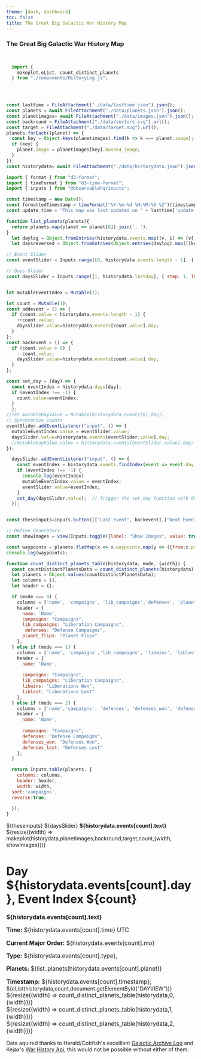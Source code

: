 ```yaml
---
theme: [dark, dashboard]
toc: false
title: The Great Big Galactic War History Map
---
```

### The Great Big Galactic War History Map


<style>



#map-container {
  position:relative;
}

#map {
  position: absolute;
  pointer-events: none;
  object-fit:cover;
  width: calc(100% - 2rem)
}

#map img {
}



</style>

```js


  import {
    makeplot,eList, count_distinct_planets
  } from "./components/HistoryLog.js";
  
```

```js


const lasttime = FileAttachment("./data/lasttime.json").json();
const planets = await FileAttachment("./data/planets.json").json();
const planetimages= await FileAttachment("./data/images.json").json();
const backround = FileAttachment("./data/sectors.svg").url();
const target = FileAttachment("./data/target.svg").url();
planets.forEach((planet) => {
  const key = Object.keys(planetimages).find(k => k === planet.image);
  if (key) {
    planet.image = planetimages[key].base64_image;
  }
});
const historydata= await FileAttachment("./data/historydata.json").json();
```
```js
import { format } from "d3-format";
import { timeFormat } from "d3-time-format";
import { inputs } from "@observablehq/inputs";

const timestamp = new Date();
const formattedTimestamp = timeFormat("%Y-%m-%d %H:%M:%S %Z")(timestamp);
const update_time = "This map was last updated on " + lasttime['update_time'];


```
```js
function list_planets(planets){
  return planets.map(planet => planet[0]).join(', ');
}
  let daylog = Object.fromEntries(historydata.events.map((v, i) => [v['day'], i]));
  let daysreversed = Object.fromEntries(Object.entries(daylog).map(([key, value]) => [value, key]));

// Event Slider
const eventSlider = Inputs.range([0, historydata.events.length - 1], { step: 1, label: "Event Slider", value: 0 });

// Days Slider
const daysSlider = Inputs.range([1, historydata.lastday], { step: 1, label: "Days Slider", value: 1 });


let mutableEventIndex = Mutable(1);

let count = Mutable(1);
const addevent = () => {
  if (count.value < historydata.events.length - 1) {
    ++count.value;
    daysSlider.value=historydata.events[count.value].day;
  }
};
const backevent = () => {
  if (count.value > 0) {
    --count.value;
    daysSlider.value=historydata.events[count.value].day;
  }
};

const set_day = (day) => {  
  const eventIndex = historydata.days[day];
  if (eventIndex !== -1) {
    count.value=eventIndex;
  }
  };
//let mutableDayValue = Mutable(historydata.events[0].day);
// Synchronize counts
eventSlider.addEventListener("input", () => {
  mutableEventIndex.value = eventSlider.value;
  daysSlider.value=historydata.events[eventSlider.value].day;
  //mutableDayValue.value = historydata.events[eventSlider.value].day;
});

  daysSlider.addEventListener("input", () => {
    const eventIndex = historydata.events.findIndex(event => event.day.toString() === daysSlider.value.toString());
    if (eventIndex !== -1) {
      console.log(eventIndex)
      mutableEventIndex.value = eventIndex;
      eventSlider.value=eventIndex;
    }
    set_day(daysSlider.value);  // Trigger the set_day function with daysSlider.value
  });


const theseinputs=Inputs.button([["Last Event", backevent],["Next Event", addevent]])

// Define Generators
const showImages = view(Inputs.toggle({label: "Show Images", value: true}));

```


```js
const waypoints = planets.flatMap(x => x.waypoints.map(y => ({from:x.position, to:planets[y].position})));
console.log(waypoints);

function count_distinct_planets_table(historydata, mode, {width}) {
  const countDistinctPlanetsData = count_distinct_planets(historydata);
  let planets = Object.values(countDistinctPlanetsData);
  let columns = [];
  let header = {};

  if (mode === 0) {
    columns = ['name', 'campaigns', 'lib_campaigns','defenses', 'planet_flips'];
    header = {
      name: 'Name',
      campaigns: "Campaigns",
      lib_campaigns: "Liberation Campaigns",
       defenses: "Defense Campaigns",
      planet_flips: "Planet Flips"
    };
  } else if (mode === 1) {
    columns = ['name', 'campaigns','lib_campaigns', 'libwins', 'liblost'];
    header = {
      name: 'Name',
      
      campaigns: "Campaigns",
      lib_campaigns: "Liberation Campaigns",
      libwins: "Liberations Won",
      liblost: "Liberations Lost"
    };
  } else if (mode === 2) {
    columns = ['name','campaigns', 'defenses', 'defenses_won', 'defenses_lost'];
    header = {
      name: 'Name',
      
      campaigns: "Campaigns",
      defenses: "Defense Campaigns",
      defenses_won: "Defenses Won",
      defenses_lost: "Defenses Lost"
    };
  }

  return Inputs.table(planets, {
    columns: columns,
    header: header,
    width: width,
  sort:'campaigns',
  reverse:true,
    
  });
}

```

<div class="grid grid-cols-4" style="grid-auto-rows: auto;">
  <div  class="card grid-colspan-2 grid-rowspan-2">
  ${theseinputs}
  ${daysSlider}
  <strong>${historydata.events[count].text}</strong><br>
    ${resize((width) => makeplot(historydata,planetimages,backround,target,count,{width, showImages}))}
  </div>

  <div class='card big grid-colspan-2' style="font-size: 1.1em;">
    <h1>Day ${historydata.events[count].day}, Event Index ${count}</h1>
    <strong>${historydata.events[count].text}</strong><br>
    <p> <strong>Time:</strong> ${historydata.events[count].time} UTC </p>
    <p><strong>Current Major Order:</strong> ${historydata.events[count].mo} </p>
      <p><strong>Type:</strong> ${historydata.events[count].type}, </p>
      <p><strong>Planets:</strong> ${list_planets(historydata.events[count].planet)} </p>
    <strong>Timestamp:</strong> ${historydata.events[count].timestamp};
    
  </div>
  <div id="Days" class='card big grid-colspan-2'>
  <div id="DAYVIEW"></div>
  ${eList(historydata,count,document.getElementById("DAYVIEW"))}
   </div>

  <div class='card grid-colspan-2' style="font-size: 1.1em;">
    ${resize((width) => count_distinct_planets_table(historydata,0,{width}))}
  </div>

  <div  class='card grid-colspan-2' style="font-size: 1.1em;">
    ${resize((width) => count_distinct_planets_table(historydata,1,{width}))}
  </div>

  <div class='card grid-colspan-2' style="font-size: 1.1em;'">
    ${resize((width) => count_distinct_planets_table(historydata,2,{width}))}
  </div>
</div>

Data aquired thanks to Herald/Cobfish's excelllent [Galactic Archive Log](https://docs.google.com/document/d/1lvlNVU5aNPcUtPpxAsFS93P2xOJTAt-4HfKQH-IxRaA) and Kejax's [War History Api](https://github.com/helldivers-2/War-History-API), this would not be possible without either of them.
